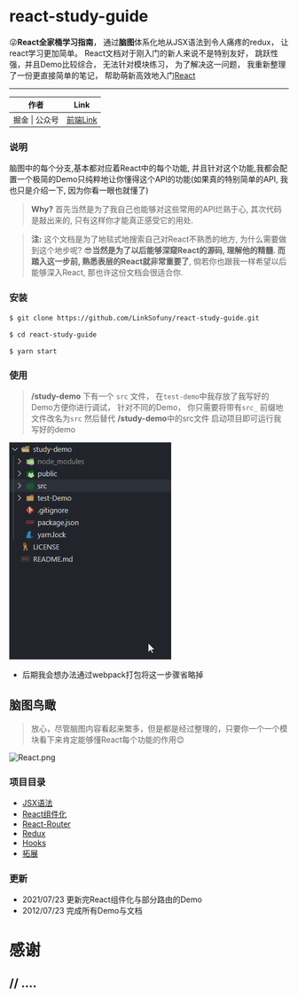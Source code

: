 # react-study-guide
:stuck_out_tongue_winking_eye:**React全家桶学习指南**， 通过**脑图**体系化地从JSX语法到令人痛疼的redux， 让react学习更加简单。 React文档对于刚入门的新人来说不是特别友好， 跳跃性强，并且Demo比较综合， 无法针对模块练习， 为了解决这一问题， 我重新整理了一份更直接简单的笔记， 帮助萌新高效地入门[React][React]

***
|作者|Link|
|---|---
|掘金 \| 公众号|[前端Link][juejin]

  

### 说明

脑图中的每个分支,基本都对应着React中的每个功能, 并且针对这个功能,我都会配置一个极简的Demo只纯粹地让你懂得这个API的功能(如果真的特别简单的API, 我也只是介绍一下, 因为你看一眼也就懂了)

> **Why?**  首先当然是为了我自己也能够对这些常用的API烂熟于心, 其次代码是敲出来的, 只有这样你才能真正感受它的用处.

> **注:** 这个文档是为了地毯式地搜索自己对React不熟悉的地方, 为什么需要做到这个地步呢? :sunglasses:**当然是为了以后能够深窥React的源码, 理解他的精髓. 而踏入这一步前, 熟悉表层的React就非常重要了**, 倘若你也跟我一样希望以后能够深入React, 那也许这份文档会很适合你.


### 安装



```
$ git clone https://github.com/LinkSofuny/react-study-guide.git
```
```
$ cd react-study-guide
```
```
$ yarn start
```

### 使用

> **/study-demo** 下有一个 `src` 文件， 在`test-demo`中我存放了我写好的Demo方便你进行调试， 针对不同的Demo， 你只需要将带有`src_` 前缀地文件改名为`src` 然后替代 **/study-demo**中的src文件 启动项目即可运行我写好的demo

![指南.png][指南]

- 后期我会想办法通过webpack打包将这一步骤省略掉

## 脑图鸟瞰
> 放心，尽管脑图内容看起来繁多，但是都是经过整理的，只要你一个一个模块看下来肯定能够懂React每个功能的作用:blush:

![React.png][sumary]



### 项目目录

* [JSX语法](#JSX语法)
* [React组件化](#React组件化)
* [React-Router](#React-Router)
* [Redux](#Redux)
* [Hooks](#Hooks)
* [拓展](#拓展)


### 更新

- 2021/07/23 更新完React组件化与部分路由的Demo
- 2012/07/23 完成所有Demo与文档


# 感谢


// ....
-------
[juejin]: https://juejin.cn/user/2005929448188567 "我的掘金"
[React]: https://react.docschina.org/ "React"
[sumary]: /readme-img/React.png "鸟瞰图"
[JSX]: /readme-img/JSX.png "JSX语法"
[React组件化]: /readme-img/React组件化.png "React组件化"
[React-Router]: /readme-img/React-Router.png "React-Router"
[Redux]: /readme-img/Redux.png "Redux"
[Hooks]: /readme-img/Hooks.png "Hooks"
[拓展]: /readme-img/拓展.png "拓展"
[指南]: /readme-img/指南.gif "指南"